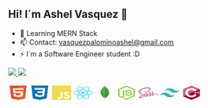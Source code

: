 ## Hi! I´m Ashel Vasquez 👋

- 🌱 Learning MERN Stack
- 📫 Contact: vasquezpalominoashel@gmail.com
- ⚡ I´m a Software Engineer student :D

<div>
  <a href="https://github.com/ashel1806">
  <img height="180em" src="https://github-readme-stats.vercel.app/api?username=ashel1806&repo=github-readme-stats&show_icons=true&theme=ayu-mirage" />
  <img height="180em" src="https://github-readme-stats.vercel.app/api/top-langs/?username=ashel1806&repo=github-readme&langs_count=10&layout=compact&theme=ayu-mirage" />
</div>

<div style="display: inline-block"><br>
  <img align="center" alt="Ashel-JS" height="30" width="40" src="https://github.com/devicons/devicon/blob/master/icons/html5/html5-original.svg" />
  <img align="center" alt="Ashel-JS" height="30" width="40" src="https://github.com/devicons/devicon/blob/master/icons/css3/css3-plain.svg" />
  <img align="center" alt="Ashel-JS" height="30" width="40" src="https://github.com/devicons/devicon/blob/master/icons/javascript/javascript-plain.svg" />
  <img align="center" alt="Ashel-JS" height="30" width="40" src="https://github.com/devicons/devicon/blob/master/icons/react/react-original.svg" />
  <img align="center" alt="Ashel-JS" height="30" width="40" src="https://github.com/devicons/devicon/blob/master/icons/mongodb/mongodb-original.svg" />
  <img align="center" alt="Ashel-JS" height="30" width="40" src="https://github.com/devicons/devicon/blob/master/icons/nodejs/nodejs-plain.svg" />
  <img align="center" alt="Ashel-JS" height="30" width="40" src="https://github.com/devicons/devicon/blob/master/icons/sass/sass-original.svg" />
  <img align="center" alt="Ashel-JS" height="30" width="40" src="https://github.com/devicons/devicon/blob/master/icons/tailwindcss/tailwindcss-plain.svg" />
  <img align="center" alt="Ashel-JS" height="30" width="40" src="https://github.com/devicons/devicon/blob/master/icons/cplusplus/cplusplus-original.svg" />
</div>

